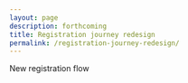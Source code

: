 ```yaml
---
layout: page
description: forthcoming
title: Registration journey redesign
permalink: /registration-journey-redesign/
---
```


New registration flow
